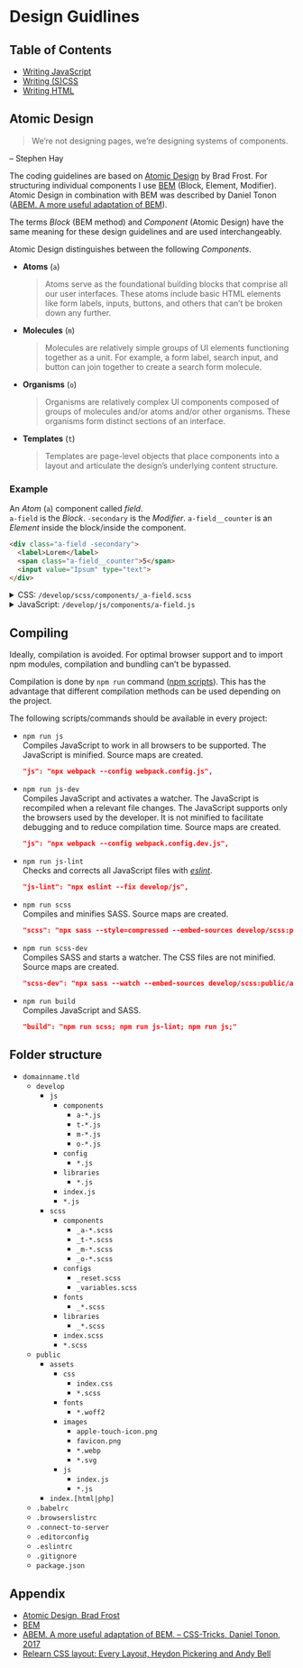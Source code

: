 # Design Guidlines

## Table of Contents

- [Writing JavaScript](js/README.md)
- [Writing (S)CSS](css/README.md)
- [Writing HTML](html/README.md)


## Atomic Design

> We’re not designing pages, we’re designing systems of components. 

– Stephen Hay

The coding guidelines are based on [Atomic Design](https://atomicdesign.bradfrost.com) by Brad Frost. For structuring individual components I use [BEM](https://getbem.com) (Block, Element, Modifier). Atomic Design in combination with BEM was described by Daniel Tonon ([ABEM. A more useful adaptation of BEM](https://css-tricks.com/abem-useful-adaptation-bem/)).

The terms *Block* (BEM method) and *Component* (Atomic Design) have the same meaning for these design guidelines and are used interchangeably.

Atomic Design distinguishes between the following *Components*.
- **Atoms** (`a`)
    > Atoms serve as the foundational building blocks that comprise all our user interfaces. These atoms include basic HTML elements like form labels, inputs, buttons, and others that can’t be broken down any further.
- **Molecules** (`m`) 
    > Molecules are relatively simple groups of UI elements functioning together as a unit. For example, a form label, search input, and button can join together to create a search form molecule.
- **Organisms** (`o`) 
    > Organisms are relatively complex UI components composed of groups of molecules and/or atoms and/or other organisms. These organisms form distinct sections of an interface.
- **Templates** (`t`)  
    > Templates are page-level objects that place components into a layout and articulate the design’s underlying content structure.

### Example

An *Atom* (`a`) component called *field*.  
`a-field` is the *Block*. `-secondary` is the *Modifier*. `a-field__counter` is an *Element* inside the block/inside the component.

```html
<div class="a-field -secondary">
  <label>Lorem</label>
  <span class="a-field__counter">5</span>
  <input value="Ipsum" type="text">
</div>
```

<details>
<summary>CSS: <code>/develop/scss/components/_a-field.scss</code></summary>

```scss
.a-field {
  > label {
    font-weight: 700;
  }
  
  &.-secondary {
    > label {
      color: gray;
    }
  }
}

.a-field__counter {
  font-size: 0.8em;
}
```

</details>

<details>
<summary>JavaScript: <code>/develop/js/components/a-field.js</code></summary>

```js
class AField {
  constructor(element) {
    const inputElement = element.querySelector('input');
    const counterElement = element.querySelector('.a-field__counter');
    
    function onInputChange() {
      counterElement.innerText = inputElement.value.length;
    }
    
    inputElement.addEventListener('change', onInputChange);
  }
}

export default AField;
```
</details>


## Compiling

Ideally, compilation is avoided. For optimal browser support and to import npm modules, compilation and bundling can’t be bypassed.

Compilation is done by `npm run` command ([npm scripts](https://docs.npmjs.com/cli/using-npm/scripts)). This has the advantage that different compilation methods can be used depending on the project.

The following scripts/commands should be available in every project:

- `npm run js`  
    Compiles JavaScript to work in all browsers to be supported. The JavaScript is minified. Source maps are created.  
  
    ```json
    "js": "npx webpack --config webpack.config.js",
    ```
    
- `npm run js-dev`  
    Compiles JavaScript and activates a watcher. The JavaScript is recompiled when a relevant file changes. The JavaScript supports only the browsers used by the developer. It is not minified to facilitate debugging and to reduce compilation time. Source maps are created.  
  
    ```json
    "js": "npx webpack --config webpack.config.dev.js",
    ```
  
- `npm run js-lint`  
    Checks and corrects all JavaScript files with [*eslint*](https://eslint.org).  
  
    ```json
    "js-lint": "npx eslint --fix develop/js",
    ```
  
- `npm run scss`  
    Compiles and minifies SASS. Source maps are created.  
  
    ```json
    "scss": "npx sass --style=compressed --embed-sources develop/scss:public/assets/css",
    ```
  
- `npm run scss-dev`  
    Compiles SASS and starts a watcher. The CSS files are not minified. Source maps are created.  
  
    ```json
    "scss-dev": "npx sass --watch --embed-sources develop/scss:public/assets/css",
    ```
  
- `npm run build`  
    Compiles JavaScript and SASS.  
  
    ```json
    "build": "npm run scss; npm run js-lint; npm run js;"
    ```


## Folder structure

- `domainname.tld`
    - `develop`
        - `js`
            - `components`
                - `a-*.js`
                - `t-*.js`
                - `m-*.js`
                - `o-*.js`
            - `config`
                - `*.js`
            - `libraries`
                - `*.js`
            - `index.js`
            - `*.js`
        - `scss`
            - `components`
                - `_a-*.scss`
                - `_t-*.scss`
                - `_m-*.scss`
                - `_o-*.scss`
            - `configs`
                - `_reset.scss`
                - `_variables.scss`
            - `fonts`
                - `_*.scss`
            - `libraries`
                - `_*.scss`
            - `index.scss`
            - `*.scss`
    - `public`
        - `assets`
            - `css`
                - `index.css`
                - `*.scss`
            - `fonts`
                - `*.woff2`
            - `images`
                - `apple-touch-icon.png`
                - `favicon.png`
                - `*.webp`
                - `*.svg`
            - `js`
                - `index.js`
                - `*.js`
        - `index.[html|php]`
    - `.babelrc`
    - `.browserslistrc`
    - `.connect-to-server`
    - `.editorconfig`
    - `.eslintrc`
    - `.gitignore`
    - `package.json`


## Appendix

- [Atomic Design, Brad Frost](https://atomicdesign.bradfrost.com)
- [BEM](https://getbem.com)
- [ABEM. A more useful adaptation of BEM. – CSS-Tricks, Daniel Tonon, 2017](https://css-tricks.com/abem-useful-adaptation-bem/)
- [Relearn CSS layout: Every Layout, Heydon Pickering and Andy Bell](https://every-layout.dev)
